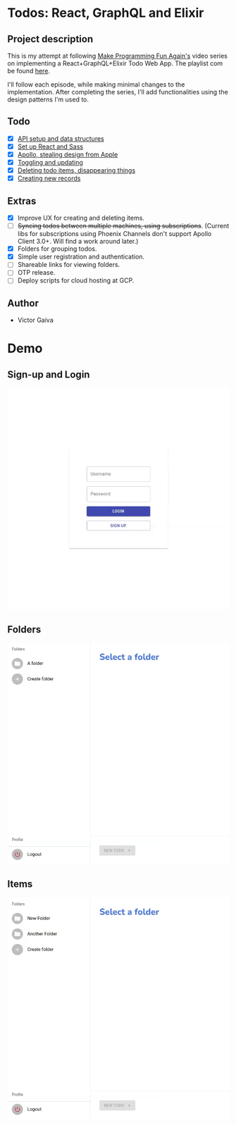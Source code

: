 # Todos: React, GraphQL and Elixir

## Project description

This is my attempt at following [Make Programming Fun Again's](https://www.youtube.com/channel/UCW_YiVuoo-WG0bxQElVgxAg) video series on implementing a React+GraphQL+Elixir Todo Web App. The playlist com be found [here](https://www.youtube.com/watch?v=8MCmTiB3g6c&list=PLbYBXKy2Fbj8E3Zfo0_uVGVmMWNQxh5H3).

I'll follow each episode, while making minimal changes to the implementation. After completing the series, I'll add functionalities using the design patterns I'm used to.

## Todo

- [x] [API setup and data structures](https://www.youtube.com/watch?v=8MCmTiB3g6c)
- [x] [Set up React and Sass](https://www.youtube.com/watch?v=MxGQrmqubsI)
- [x] [Apollo, stealing design from Apple](https://www.youtube.com/watch?v=zObab-8qqQE)
- [x] [Toggling and updating](https://www.youtube.com/watch?v=Z7r-q8vntvQ)
- [x] [Deleting todo items, disappearing things](https://www.youtube.com/watch?v=saw_n_YTbR0)
- [x] [Creating new records](https://www.youtube.com/watch?v=SzBuz3lKNF8)

## Extras

- [x] Improve UX for creating and deleting items.
- [ ] ~~Syncing todos between multiple machines, using subscriptions~~. (Current libs for subscriptions using Phoenix Channels don't support Apollo Client 3.0+. Will find a work around later.)
- [x] Folders for grouping todos.
- [x] Simple user registration and authentication.
- [ ] Shareable links for viewing folders.
- [ ] OTP release.
- [ ] Deploy scripts for cloud hosting at GCP.

## Author

- Victor Gaíva

# Demo

## Sign-up and Login

![Sign-up and Login, with form validation and error feedback.](./demo/auth/animation.gif)

## Folders

![Creating, renaming and deleting folders.](./demo/folders/animation.gif)

## Items

![Creating, editing and deleting items.](./demo/items/animation.gif)
